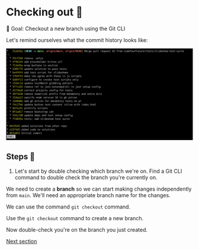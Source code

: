 # Checking out 🌴

🎯 Goal: Checkout a new branch using the Git CLI

Let's remind ourselves what the commit history looks like:

![git-log-output](./assets/git-log-output.png)


## Steps 👣

1. Let's start by double checking which branch we're on. Find a Git CLI command to double check the branch you're currently on.

We need to create a **branch** so we can start making changes independently from `main`. We'll need an appropriate branch name for the changes.

We can use the command `git checkout` command.

Use the `git checkout` command to create a new branch.

Now double-check you're on the branch you just created.

[Next section](./staging.md)

